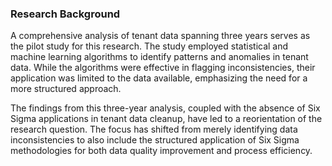 ### Research Background


A comprehensive analysis of tenant data spanning three years serves as the pilot study for this research. The study employed statistical and machine learning algorithms to identify patterns and anomalies in tenant data. While the algorithms were effective in flagging inconsistencies, their application was limited to the data available, emphasizing the need for a more structured approach.

The findings from this three-year analysis, coupled with the absence of Six Sigma applications in tenant data cleanup, have led to a reorientation of the research question. The focus has shifted from merely identifying data inconsistencies to also include the structured application of Six Sigma methodologies for both data quality improvement and process efficiency.

